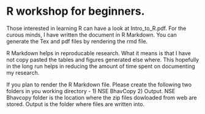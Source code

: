 # R workshop for beginners. 

Those interested in learning R can have a look at Intro_to_R.pdf. For the curous minds, I have written the document in R Markdown. You can generate the Tex and pdf files by rendering the rmd file. 

R Markdown helps in reproducable research. What it means is that I have not copy pasted the tables and figures generated else where. This hopefully in the long run helps in reducing the amount of time spent on documenting my research.

If you plan to render the R Markdown file. Please create the following two folders in you working directory - 1) NSE BhavCopy 2) Output. NSE Bhavcopy folder is the location where the zip files dowloaded from web are stored. Output is the folder where files are written into. 
